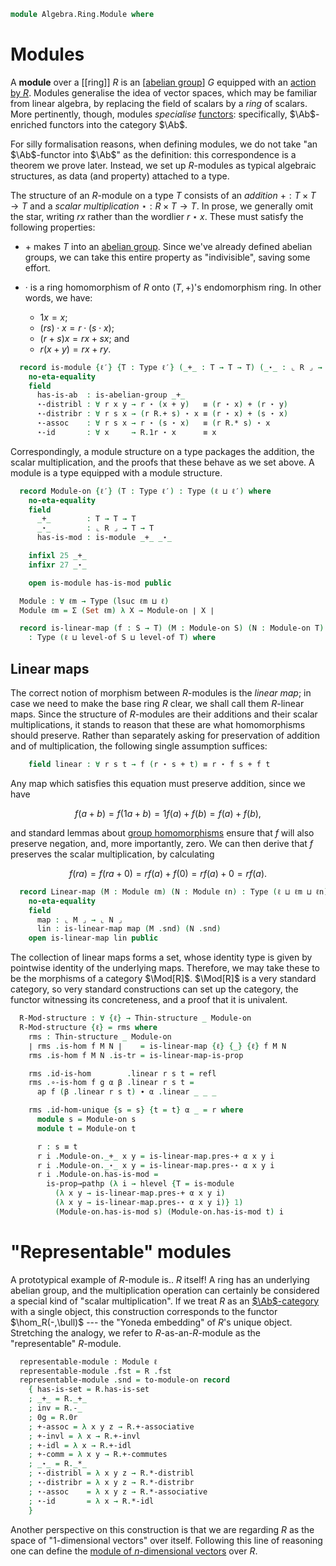 <!--
```agda
open import Algebra.Group.Notation
open import Algebra.Group.Ab
open import Algebra.Group
open import Algebra.Ring

open import Cat.Displayed.Univalence.Thin
open import Cat.Prelude hiding (_+_)

import Cat.Reasoning
```
-->

```agda
module Algebra.Ring.Module where
```

<!--
```agda
private variable
  ℓm ℓn : Level
  S T : Type ℓm

private module Mod {ℓ} (R : Ring ℓ) where
  private module R = Ring-on (R .snd)
  open Displayed
  open Total-hom
  open Functor
```
-->

# Modules

A **module** over a [[ring]] $R$ is an [[abelian group]] $G$ equipped
with an [action by $R$]. Modules generalise the idea of vector spaces,
which may be familiar from linear algebra, by replacing the field of
scalars by a _ring_ of scalars. More pertinently, though, modules
_specialise_ [functors]: specifically, $\Ab$-enriched functors into the
category $\Ab$.

[functors]: Cat.Abelian.Instances.Functor.html
[action by $R$]: Algebra.Ring.Module.Action.html

For silly formalisation reasons, when defining modules, we do not take
"an $\Ab$-functor into $\Ab$" as the definition: this correspondence is
a theorem we prove later. Instead, we set up $R$-modules as typical
algebraic structures, as data (and property) attached to a type.

The structure of an $R$-module on a type $T$ consists of an _addition_
$+ : T \times T \to T$ and a _scalar multiplication_ $\star : R \times T
\to T$. In prose, we generally omit the star, writing $rx$ rather than
the wordlier $r \star x$. These must satisfy the following properties:

- $+$ makes $T$ into an [abelian group]. Since we've already defined
abelian groups, we can take this entire property as "indivisible",
saving some effort.

- $·$ is a ring homomorphism of $R$ onto $(T, +)$'s endomorphism ring. In
other words, we have:

  * $1x = x$;
  * $(rs) \cdot x = r \cdot (s \cdot x)$;
  * $(r + s)x = rx + sx$; and
  * $r(x + y) = rx + ry$.

[abelian group]: Algebra.Group.Ab.html

```agda
  record is-module {ℓ′} {T : Type ℓ′} (_+_ : T → T → T) (_⋆_ : ⌞ R ⌟ → T → T) : Type (ℓ ⊔ ℓ′) where
    no-eta-equality
    field
      has-is-ab  : is-abelian-group _+_
      ⋆-distribl : ∀ r x y → r ⋆ (x + y)   ≡ (r ⋆ x) + (r ⋆ y)
      ⋆-distribr : ∀ r s x → (r R.+ s) ⋆ x ≡ (r ⋆ x) + (s ⋆ x)
      ⋆-assoc    : ∀ r s x → r ⋆ (s ⋆ x)   ≡ (r R.* s) ⋆ x
      ⋆-id       : ∀ x     → R.1r ⋆ x      ≡ x
```

<!--
```agda
    private
      ug : Group-on _
      ug = record { has-is-group = is-abelian-group.has-is-group has-is-ab }

    module ab = Additive-notation ug
    private module ab' = is-abelian-group has-is-ab renaming (commutes to +-comm)

    open ab using (-_ ; 0g ; +-invr ; +-invl ; +-assoc ; +-idl ; +-idr ; neg-0 ; neg-comm ; neg-neg ; has-is-set) public
    open ab' using (+-comm) public

    abstract
      ⋆-is-group-hom : ∀ {r} → is-group-hom ug ug (r ⋆_)
      ⋆-is-group-hom .is-group-hom.pres-⋆ x y = ⋆-distribl _ x y

    private module ⋆gh {r} = is-group-hom (⋆-is-group-hom {r}) renaming (pres-id to ⋆-idr ; pres-inv to ⋆-invr)
    open ⋆gh public using (⋆-idr ; ⋆-invr)

  private unquoteDecl eqv = declare-record-iso eqv (quote is-module)
```
-->

Correspondingly, a module structure on a type packages the addition, the
scalar multiplication, and the proofs that these behave as we set above.
A module is a type equipped with a module structure.

```agda
  record Module-on {ℓ′} (T : Type ℓ′) : Type (ℓ ⊔ ℓ′) where
    no-eta-equality
    field
      _+_        : T → T → T
      _⋆_        : ⌞ R ⌟ → T → T
      has-is-mod : is-module _+_ _⋆_

    infixl 25 _+_
    infixr 27 _⋆_

    open is-module has-is-mod public
```

<!--
```agda
  Module-on→Group-on
    : ∀ {ℓm} {T : Type ℓm}
    → Module-on T
    → Group-on T
  Module-on→Group-on M = record { has-is-group = is-abelian-group.has-is-group (Module-on.has-is-ab M) }

  Module-on→Abelian-group-on
    : ∀ {ℓm} {T : Type ℓm}
    → Module-on T
    → Abelian-group-on T
  Module-on→Abelian-group-on M = record { has-is-ab = Module-on.has-is-ab M }

  abstract instance
    H-Level-is-module
      : ∀ {ℓ′} {T : Type ℓ′} {_+_ : T → T → T} {_⋆_ : ⌞ R ⌟ → T → T} {n}
      → H-Level (is-module _+_ _⋆_) (suc n)
    H-Level-is-module {T = T} = prop-instance $ λ x →
      let
        instance
          _ : H-Level T 2
          _ = basic-instance 2 (is-module.has-is-set x)
      in Iso→is-hlevel 1 eqv (hlevel 1) x

  open Module-on ⦃ ... ⦄ hiding (has-is-set)
```
-->

```agda
  Module : ∀ ℓm → Type (lsuc ℓm ⊔ ℓ)
  Module ℓm = Σ (Set ℓm) λ X → Module-on ∣ X ∣

  record is-linear-map (f : S → T) (M : Module-on S) (N : Module-on T)
    : Type (ℓ ⊔ level-of S ⊔ level-of T) where
```

## Linear maps

The correct notion of morphism between $R$-modules is the _linear map_;
in case we need to make the base ring $R$ clear, we shall call them
$R$-linear maps. Since the structure of $R$-modules are their additions
and their scalar multiplications, it stands to reason that these are
what homomorphisms should preserve. Rather than separately asking for
preservation of addition and of multiplication, the following single
assumption suffices:

<!--
```agda
    no-eta-equality
    private instance
      _ = M
      _ = N
```
-->

```agda
    field linear : ∀ r s t → f (r ⋆ s + t) ≡ r ⋆ f s + f t
```

Any map which satisfies this equation must preserve addition, since we
have

$$
f(a+b) = f(1a+b) = 1f(a)+f(b) = f(a)+f(b)\text{,}
$$

and standard lemmas about [group homomorphisms] ensure that $f$ will
also preserve negation, and, more importantly, zero. We can then derive
that $f$ preserves the scalar multiplication, by calculating

[group homomorphisms]: Algebra.Group.html#group-homomorphisms

$$
f(ra) = f(ra + 0) = rf(a) + f(0) = rf(a) + 0 = rf(a)\text{.}
$$

<!--
```agda
    abstract
      has-is-gh : is-group-hom (Module-on→Group-on M) (Module-on→Group-on N) f
      has-is-gh .is-group-hom.pres-⋆ x y = ap f (ap₂ _+_ (sym (⋆-id _)) refl) ∙ linear _ _ _ ∙ ap₂ _+_ (⋆-id _) refl

    open is-group-hom has-is-gh
      renaming ( pres-⋆ to pres-+ ; pres-id to pres-0 ; pres-inv to pres-neg)
      public

    abstract
      pres-⋆ : ∀ r s → f (r ⋆ s) ≡ r ⋆ f s
      pres-⋆ r s = ap f (sym +-idr) ∙ linear _ _ _ ∙ ap (r ⋆ f s +_) pres-0 ∙ +-idr

  private unquoteDecl eqv′ = declare-record-iso eqv′ (quote is-linear-map)
  open is-linear-map using (linear) public

  -- There are too many possible instances in scope for instance search
  -- to solve this one, but fortunately it's pretty short:

  abstract
    is-linear-map-is-prop
      : ∀ {M : Module-on T} {N : Module-on S} {f : T → S}
      → is-prop (is-linear-map f M N)
    is-linear-map-is-prop {S = S} {N = N} =
      Iso→is-hlevel 1 eqv′ $
      Π-is-hlevel³ 1 λ _ _ _ →
      Module-on.ab.has-is-set N _ _

    instance
      H-Level-is-linear-map
        : ∀ {M : Module-on T} {N : Module-on S} {f : T → S} {n}
        → H-Level (is-linear-map f M N) (suc n)
      H-Level-is-linear-map = prop-instance is-linear-map-is-prop
```
-->

```agda
  record Linear-map (M : Module ℓm) (N : Module ℓn) : Type (ℓ ⊔ ℓm ⊔ ℓn) where
    no-eta-equality
    field
      map : ⌞ M ⌟ → ⌞ N ⌟
      lin : is-linear-map map (M .snd) (N .snd)
    open is-linear-map lin public
```

The collection of linear maps forms a set, whose identity type is given
by pointwise identity of the underlying maps. Therefore, we may take
these to be the morphisms of a category $\Mod[R]$. $\Mod[R]$ is a very
standard category, so very standard constructions can set up the
category, the functor witnessing its concreteness, and a proof that it
is univalent.

<!--
```agda
  private unquoteDecl eqv′′ = declare-record-iso eqv′′ (quote Linear-map)
  abstract
    Linear-map-is-set
      : ∀ {ℓ′ ℓ′′} {M : Module ℓ′} {N : Module ℓ′′}
      → is-set (Linear-map M N)
    Linear-map-is-set {N = N} =
      Iso→is-hlevel 2 eqv′′ $
        Σ-is-hlevel 2 (fun-is-hlevel 2 (N .fst .is-tr)) λ x → is-prop→is-set (hlevel 1)

    instance
      H-Level-Linear-map
        : ∀ {ℓ′ ℓ′′} {M : Module ℓ′} {N : Module ℓ′′} {n}
        → H-Level (Linear-map M N) (suc (suc n))
      H-Level-Linear-map {N = N} {n = n} = basic-instance (suc (suc zero)) Linear-map-is-set

  open Linear-map public

  Linear-map-path
    : ∀ {M : Module ℓm} {N : Module ℓn} {f g : Linear-map M N}
    → (∀ x → f .map x ≡ g .map x)
    → f ≡ g
  Linear-map-path p i .map x = p x i
  Linear-map-path {M = M} {N} {f} {g} p i .lin =
    is-prop→pathp (λ i → hlevel {T = is-linear-map (λ x → p x i) (M .snd) (N .snd)} 1)
      (f .lin) (g .lin) i
```
-->

```agda
  R-Mod-structure : ∀ {ℓ} → Thin-structure _ Module-on
  R-Mod-structure {ℓ} = rms where
    rms : Thin-structure _ Module-on
    ∣ rms .is-hom f M N ∣    = is-linear-map {ℓ} {_} {ℓ} f M N
    rms .is-hom f M N .is-tr = is-linear-map-is-prop

    rms .id-is-hom        .linear r s t = refl
    rms .∘-is-hom f g α β .linear r s t =
      ap f (β .linear r s t) ∙ α .linear _ _ _

    rms .id-hom-unique {s = s} {t = t} α _ = r where
      module s = Module-on s
      module t = Module-on t

      r : s ≡ t
      r i .Module-on._+_ x y = is-linear-map.pres-+ α x y i
      r i .Module-on._⋆_ x y = is-linear-map.pres-⋆ α x y i
      r i .Module-on.has-is-mod =
        is-prop→pathp (λ i → hlevel {T = is-module
          (λ x y → is-linear-map.pres-+ α x y i)
          (λ x y → is-linear-map.pres-⋆ α x y i)} 1)
          (Module-on.has-is-mod s) (Module-on.has-is-mod t) i
```

<!--
```agda
  R-Mod : ∀ ℓm → Precategory (lsuc ℓm ⊔ ℓ) (ℓm ⊔ ℓ)
  R-Mod ℓm = Structured-objects (R-Mod-structure {ℓm})

  Forget-module : ∀ ℓm → Functor (R-Mod ℓm) (Sets ℓm)
  Forget-module _ = Forget-structure R-Mod-structure

  record make-module {ℓm} (M : Type ℓm) : Type (ℓm ⊔ ℓ) where
    field
      has-is-set : is-set M
      _+_ : M → M → M
      inv : M → M
      0g  : M

      +-assoc : ∀ x y z → x + (y + z) ≡ (x + y) + z
      +-invl  : ∀ x → inv x + x ≡ 0g
      +-idl   : ∀ x → 0g + x ≡ x
      +-comm  : ∀ x y → x + y ≡ y + x

      _⋆_ : ⌞ R ⌟ → M → M

      ⋆-distribl : ∀ r x y → r ⋆ (x + y)   ≡ (r ⋆ x) + (r ⋆ y)
      ⋆-distribr : ∀ r s x → (r R.+ s) ⋆ x ≡ (r ⋆ x) + (s ⋆ x)
      ⋆-assoc    : ∀ r s x → r ⋆ (s ⋆ x)   ≡ ((r R.* s) ⋆ x)
      ⋆-id       : ∀ x     → R.1r ⋆ x      ≡ x

  to-module-on : ∀ {ℓm} {M : Type ℓm} → make-module M → Module-on M
  to-module-on m .Module-on._+_ = make-module._+_ m
  to-module-on m .Module-on._⋆_ = make-module._⋆_ m
  to-module-on m .Module-on.has-is-mod = mod where
    gr : Group-on _
    gr = to-group-on λ where
      .make-group.group-is-set → make-module.has-is-set m
      .make-group.unit → make-module.0g m
      .make-group.mul → make-module._+_ m
      .make-group.inv → make-module.inv m
      .make-group.assoc → make-module.+-assoc m
      .make-group.invl → make-module.+-invl m
      .make-group.idl → make-module.+-idl m

    mod : is-module _ _
    mod .is-module.has-is-ab .is-abelian-group.has-is-group = gr .Group-on.has-is-group
    mod .is-module.has-is-ab .is-abelian-group.commutes = make-module.+-comm m _ _
    mod .is-module.⋆-distribl = make-module.⋆-distribl m
    mod .is-module.⋆-distribr = make-module.⋆-distribr m
    mod .is-module.⋆-assoc = make-module.⋆-assoc m
    mod .is-module.⋆-id = make-module.⋆-id m

  to-module : ∀ {ℓm} {M : Type ℓm} → make-module M → Module ℓm
  ∣ to-module m .fst ∣ = _
  to-module m .fst .is-tr = make-module.has-is-set m
  to-module m .snd = to-module-on m
```
-->

# "Representable" modules

A prototypical example of $R$-module is.. $R$ itself! A ring has an
underlying abelian group, and the multiplication operation can certainly
be considered a special kind of "scalar multiplication". If we treat $R$
as an [$\Ab$-category] with a single object, this construction
corresponds to the functor $\hom_R(-,\bull)$ --- the "Yoneda embedding"
of $R$'s unique object. Stretching the analogy, we refer to
$R$-as-an-$R$-module as the "representable" $R$-module.

[$\Ab$-category]: Cat.Abelian.Base.html

```agda
  representable-module : Module ℓ
  representable-module .fst = R .fst
  representable-module .snd = to-module-on record
    { has-is-set = R.has-is-set
    ; _+_ = R._+_
    ; inv = R.-_
    ; 0g = R.0r
    ; +-assoc = λ x y z → R.+-associative
    ; +-invl = λ x → R.+-invl
    ; +-idl = λ x → R.+-idl
    ; +-comm = λ x y → R.+-commutes
    ; _⋆_ = R._*_
    ; ⋆-distribl = λ x y z → R.*-distribl
    ; ⋆-distribr = λ x y z → R.*-distribr
    ; ⋆-assoc    = λ x y z → R.*-associative
    ; ⋆-id       = λ x → R.*-idl
    }
```

Another perspective on this construction is that we are regarding $R$ as
the space of "1-dimensional vectors" over itself. Following this line of
reasoning one can define the [module of $n$-dimensional vectors] over $R$.

[module of $n$-dimensional vectors]: Algebra.Ring.Module.Vec.html

<!--
```agda
-- Hide the constructions that take the base ring as an explicit
-- argument:
open Mod
  hiding
    ( Linear-map
    ; Linear-map-path
    ; is-linear-map
    ; to-module
    ; to-module-on
    ; Module-on→Group-on
    ; Module-on→Abelian-group-on
    )
  public

-- And open them here where R is implicit instead:
module _ {ℓ} {R : Ring ℓ} where
  open Mod R
    using
      ( Linear-map
      ; Linear-map-path
      ; is-linear-map
      ; to-module
      ; to-module-on
      ; Module-on→Group-on
      ; Module-on→Abelian-group-on
      )
    public

module R-Mod {ℓ ℓm} {R : Ring ℓ} = Cat.Reasoning (R-Mod R ℓm)

hom→linear-map
  : ∀ {ℓ ℓm} {R : Ring ℓ} {M N : Module R ℓm}
  → R-Mod.Hom M N
  → Linear-map M N
hom→linear-map h .map = h .hom
hom→linear-map h .lin = h .preserves

linear-map→hom
  : ∀ {ℓ ℓm} {R : Ring ℓ} {M N : Module R ℓm}
  → Linear-map M N
  → R-Mod.Hom M N
linear-map→hom h .hom       = h .map
linear-map→hom h .preserves = h .lin
```
-->
